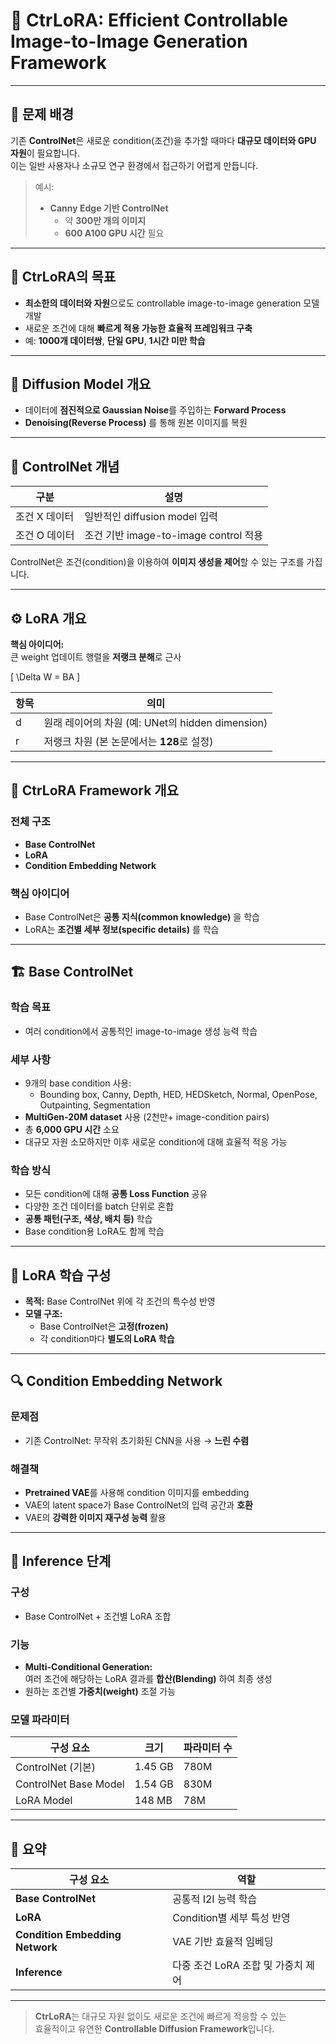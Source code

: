 # 🧠 CtrLoRA: Efficient Controllable Image-to-Image Generation Framework

---

## 📌 문제 배경

기존 **ControlNet**은 새로운 condition(조건)을 추가할 때마다 **대규모 데이터와 GPU 자원**이 필요합니다.  
이는 일반 사용자나 소규모 연구 환경에서 접근하기 어렵게 만듭니다.

> 예시:  
> - **Canny Edge 기반 ControlNet**  
>   - 약 **300만 개의 이미지**  
>   - **600 A100 GPU 시간** 필요

---

## 🎯 CtrLoRA의 목표

- **최소한의 데이터와 자원**으로도 controllable image-to-image generation 모델 개발  
- 새로운 조건에 대해 **빠르게 적용 가능한 효율적 프레임워크 구축**  
- 예: **1000개 데이터쌍**, **단일 GPU**, **1시간 미만 학습**

---

## 🔄 Diffusion Model 개요

- 데이터에 **점진적으로 Gaussian Noise**를 주입하는 **Forward Process**  
- **Denoising(Reverse Process)** 를 통해 원본 이미지를 복원

---

## 🧩 ControlNet 개념

| 구분 | 설명 |
|------|------|
| 조건 X 데이터 | 일반적인 diffusion model 입력 |
| 조건 O 데이터 | 조건 기반 image-to-image control 적용 |

ControlNet은 조건(condition)을 이용하여 **이미지 생성을 제어**할 수 있는 구조를 가집니다.

---

## ⚙️ LoRA 개요

**핵심 아이디어:**  
큰 weight 업데이트 행렬을 **저랭크 분해**로 근사

\[
\Delta W = BA
\]

| 항목 | 의미 |
|------|------|
| d | 원래 레이어의 차원 (예: UNet의 hidden dimension) |
| r | 저랭크 차원 (본 논문에서는 **128**로 설정) |

---

## 🧱 CtrLoRA Framework 개요

### 전체 구조

- **Base ControlNet**  
- **LoRA**  
- **Condition Embedding Network**

### 핵심 아이디어
- Base ControlNet은 **공통 지식(common knowledge)** 을 학습  
- LoRA는 **조건별 세부 정보(specific details)** 를 학습

---

## 🏗️ Base ControlNet

### 학습 목표
- 여러 condition에서 공통적인 image-to-image 생성 능력 학습

### 세부 사항
- 9개의 base condition 사용:
  - Bounding box, Canny, Depth, HED, HEDSketch, Normal, OpenPose, Outpainting, Segmentation
- **MultiGen-20M dataset** 사용 (2천만+ image-condition pairs)
- 총 **6,000 GPU 시간** 소요
- 대규모 자원 소모하지만 이후 새로운 condition에 대해 효율적 적응 가능

### 학습 방식
- 모든 condition에 대해 **공통 Loss Function** 공유
- 다양한 조건 데이터를 batch 단위로 혼합
- **공통 패턴(구조, 색상, 배치 등)** 학습
- Base condition용 LoRA도 함께 학습

---

## 🧠 LoRA 학습 구성

- **목적:** Base ControlNet 위에 각 조건의 특수성 반영
- **모델 구조:**  
  - Base ControlNet은 **고정(frozen)**  
  - 각 condition마다 **별도의 LoRA 학습**

---

## 🔍 Condition Embedding Network

### 문제점
- 기존 ControlNet: 무작위 초기화된 CNN을 사용 → **느린 수렴**

### 해결책
- **Pretrained VAE**를 사용해 condition 이미지를 embedding  
- VAE의 latent space가 Base ControlNet의 입력 공간과 **호환**  
- VAE의 **강력한 이미지 재구성 능력** 활용

---

## 🚀 Inference 단계

### 구성
- Base ControlNet + 조건별 LoRA 조합

### 기능
- **Multi-Conditional Generation:**  
  여러 조건에 해당하는 LoRA 결과를 **합산(Blending)** 하여 최종 생성
- 원하는 조건별 **가중치(weight)** 조절 가능

### 모델 파라미터
| 구성 요소 | 크기 | 파라미터 수 |
|------------|------|--------------|
| ControlNet (기본) | 1.45 GB | 780M |
| ControlNet Base Model | 1.54 GB | 830M |
| LoRA Model | 148 MB | 78M |

---

## 🧩 요약

| 구성 요소 | 역할 |
|------------|------|
| **Base ControlNet** | 공통적 I2I 능력 학습 |
| **LoRA** | Condition별 세부 특성 반영 |
| **Condition Embedding Network** | VAE 기반 효율적 임베딩 |
| **Inference** | 다중 조건 LoRA 조합 및 가중치 제어 |

---

> **CtrLoRA**는 대규모 자원 없이도 새로운 조건에 빠르게 적응할 수 있는  
> 효율적이고 유연한 **Controllable Diffusion Framework**입니다.
